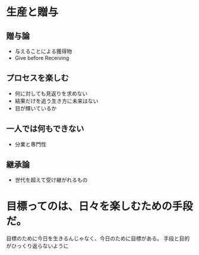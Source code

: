 # 生産と贈与

## 贈与論
- 与えることによる獲得物
- Give before Receiving

## プロセスを楽しむ
- 何に対しても見返りを求めない
- 結果だけを追う生き方に未来はない
- 目が輝いているか

## 一人では何もできない
- 分業と専門性

## 継承論
- 世代を超えて受け継がれるもの


# 目標ってのは、日々を楽しむための手段だ。
目標のために今日を生きるんじゃなく、今日のために目標がある。
手段と目的がひっくり返らないように
